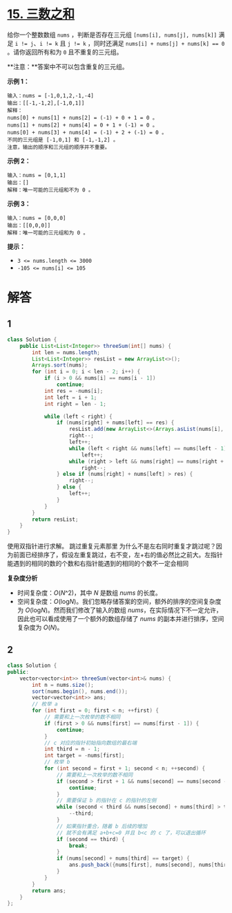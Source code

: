 # [15. 三数之和](https://leetcode.cn/problems/3sum/)

给你一个整数数组 `nums` ，判断是否存在三元组 `[nums[i], nums[j], nums[k]]` 满足 `i != j`、`i != k` 且 `j != k` ，同时还满足 `nums[i] + nums[j] + nums[k] == 0` 。请你返回所有和为 `0` 且不重复的三元组。

**注意：**答案中不可以包含重复的三元组。

 

**示例 1：**

```
输入：nums = [-1,0,1,2,-1,-4]
输出：[[-1,-1,2],[-1,0,1]]
解释：
nums[0] + nums[1] + nums[2] = (-1) + 0 + 1 = 0 。
nums[1] + nums[2] + nums[4] = 0 + 1 + (-1) = 0 。
nums[0] + nums[3] + nums[4] = (-1) + 2 + (-1) = 0 。
不同的三元组是 [-1,0,1] 和 [-1,-1,2] 。
注意，输出的顺序和三元组的顺序并不重要。
```

**示例 2：**

```
输入：nums = [0,1,1]
输出：[]
解释：唯一可能的三元组和不为 0 。
```

**示例 3：**

```
输入：nums = [0,0,0]
输出：[[0,0,0]]
解释：唯一可能的三元组和为 0 。
```

 

**提示：**

- `3 <= nums.length <= 3000`
- `-105 <= nums[i] <= 105`



# 解答

## 1

```java
class Solution {
    public List<List<Integer>> threeSum(int[] nums) {
        int len = nums.length;
        List<List<Integer>> resList = new ArrayList<>();
        Arrays.sort(nums);
        for (int i = 0; i < len - 2; i++) {
            if (i > 0 && nums[i] == nums[i - 1])
                continue;
            int res = -nums[i];
            int left = i + 1;
            int right = len - 1;

            while (left < right) {
                if (nums[right] + nums[left] == res) {
                    resList.add(new ArrayList<>(Arrays.asList(nums[i], nums[right], nums[left])));
                    right--;
                    left++;
                    while (left < right && nums[left] == nums[left - 1])
                        left++;
                    while (right > left && nums[right] == nums[right + 1])
                        right--;
                } else if (nums[right] + nums[left] > res) {
                    right--;
                } else {
                    left++;
                }
            }
        }
        return resList;
    }
}
```

使用双指针进行求解。
跳过重复元素那里 为什么不是左右同时重复才跳过呢？因为前面已经排序了，假设左重复跳过，右不变，左+右的值必然比之前大。左指针能遇到的相同的数的个数和右指针能遇到的相同的个数不一定会相同

**复杂度分析**

- 时间复杂度：*O*(*N*^2)，其中 *N* 是数组 *nums* 的长度。
- 空间复杂度：*O*(log*N*)。我们忽略存储答案的空间，额外的排序的空间复杂度为 *O*(log*N*)。然而我们修改了输入的数组 *nums*，在实际情况下不一定允许，因此也可以看成使用了一个额外的数组存储了 *nums* 的副本并进行排序，空间复杂度为 *O*(*N*)。



## 2

```java
class Solution {
public:
    vector<vector<int>> threeSum(vector<int>& nums) {
        int n = nums.size();
        sort(nums.begin(), nums.end());
        vector<vector<int>> ans;
        // 枚举 a
        for (int first = 0; first < n; ++first) {
            // 需要和上一次枚举的数不相同
            if (first > 0 && nums[first] == nums[first - 1]) {
                continue;
            }
            // c 对应的指针初始指向数组的最右端
            int third = n - 1;
            int target = -nums[first];
            // 枚举 b
            for (int second = first + 1; second < n; ++second) {
                // 需要和上一次枚举的数不相同
                if (second > first + 1 && nums[second] == nums[second - 1]) {
                    continue;
                }
                // 需要保证 b 的指针在 c 的指针的左侧
                while (second < third && nums[second] + nums[third] > target) {
                    --third;
                }
                // 如果指针重合，随着 b 后续的增加
                // 就不会有满足 a+b+c=0 并且 b<c 的 c 了，可以退出循环
                if (second == third) {
                    break;
                }
                if (nums[second] + nums[third] == target) {
                    ans.push_back({nums[first], nums[second], nums[third]});
                }
            }
        }
        return ans;
    }
};

```

